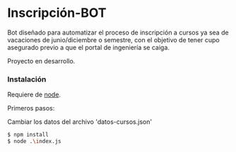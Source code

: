 # Inscripción-BOT

Bot diseñado para automatizar el proceso de inscripción a cursos ya sea de vacaciones de junio/diciembre o semestre, con el objetivo de tener cupo asegurado previo a que el portal de ingeniería se caiga. 

Proyecto en desarrollo.

### Instalación

Requiere de [node](https://nodejs.org/es/download/).

Primeros pasos:

Cambiar los datos del archivo 'datos-cursos.json'

```sh
$ npm install
$ node .\index.js 
```
